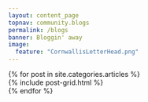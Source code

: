 ```yaml
---
layout: content_page
topnav: community.blogs
permalink: /blogs
banner: Bloggin' away
image:
  feature: "CornwallisLetterHead.png"
---
```


<div class="row">
{% for post in site.categories.articles %}
    <div class="grid_3">
    {% include post-grid.html %}
    </div>
{% endfor %}
</div>
